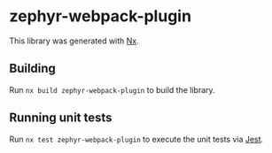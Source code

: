 # zephyr-webpack-plugin

This library was generated with [Nx](https://nx.dev).

## Building

Run `nx build zephyr-webpack-plugin` to build the library.

## Running unit tests

Run `nx test zephyr-webpack-plugin` to execute the unit tests via [Jest](https://jestjs.io).

